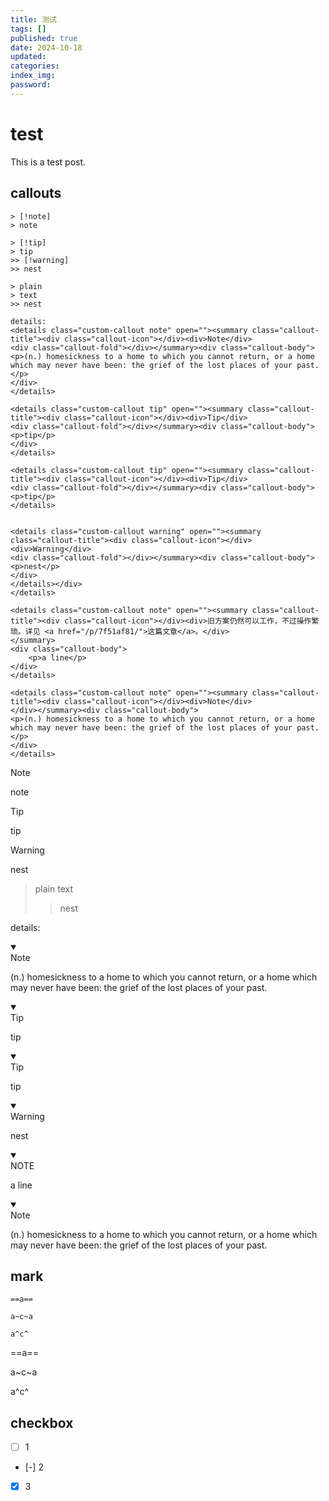 ```yaml
---
title: 测试
tags: []
published: true
date: 2024-10-18
updated:
categories:
index_img:
password:
---
```

# test
This is a test post.

## callouts
```
> [!note]
> note

> [!tip]
> tip
>> [!warning]
>> nest

> plain
> text
>> nest

details:
<details class="custom-callout note" open=""><summary class="callout-title"><div class="callout-icon"></div><div>Note</div>
<div class="callout-fold"></div></summary><div class="callout-body">
<p>(n.) homesickness to a home to which you cannot return, or a home which may never have been: the grief of the lost places of your past.</p>
</div>
</details>

<details class="custom-callout tip" open=""><summary class="callout-title"><div class="callout-icon"></div><div>Tip</div>
<div class="callout-fold"></div></summary><div class="callout-body">
<p>tip</p>
</div>
</details>

<details class="custom-callout tip" open=""><summary class="callout-title"><div class="callout-icon"></div><div>Tip</div>
<div class="callout-fold"></div></summary><div class="callout-body">
<p>tip</p>
</details>


<details class="custom-callout warning" open=""><summary class="callout-title"><div class="callout-icon"></div><div>Warning</div>
<div class="callout-fold"></div></summary><div class="callout-body">
<p>nest</p>
</div>
</details></div>
</details>

<details class="custom-callout note" open=""><summary class="callout-title"><div class="callout-icon"></div><div>旧方案仍然可以工作，不过操作繁琐。详见 <a href="/p/7f51af81/">这篇文章</a>。</div>
</summary>
<div class="callout-body">
    <p>a line</p>
</div>
</details>

<details class="custom-callout note" open=""><summary class="callout-title"><div class="callout-icon"></div><div>Note</div>
</div></summary><div class="callout-body">
<p>(n.) homesickness to a home to which you cannot return, or a home which may never have been: the grief of the lost places of your past.</p>
</div>
</details>
```
> [!note]
> note


> [!tip]
> tip
>> [!warning]
>> nest

> plain
> text
>> nest

details:

<details class="custom-callout note" open=""><summary class="callout-title"><div class="callout-icon"></div><div>Note</div>
<div class="callout-fold"></div></summary><div class="callout-body">
<p>(n.) homesickness to a home to which you cannot return, or a home which may never have been: the grief of the lost places of your past.</p>
</div>
</details>

<details class="custom-callout tip" open=""><summary class="callout-title"><div class="callout-icon"></div><div>Tip</div>
<div class="callout-fold"></div></summary><div class="callout-body">
<p>tip</p>
</div>
</details>

<details class="custom-callout tip" open=""><summary class="callout-title"><div class="callout-icon"></div><div>Tip</div>
<div class="callout-fold"></div></summary><div class="callout-body">
<p>tip</p>
</details>

<details class="custom-callout warning" open=""><summary class="callout-title"><div class="callout-icon"></div><div>Warning</div>
<div class="callout-fold"></div></summary><div class="callout-body">
<p>nest</p>
</div>
</details></div>
</details>


<details class="custom-callout note" open=""><summary class="callout-title"><div class="callout-icon"></div><div>NOTE</div>
</summary>
<div class="callout-body">
    <p>a line</p>
</div>
</details>

<details class="custom-callout note" open=""><summary class="callout-title"><div class="callout-icon"></div><div>Note</div>
</summary><div class="callout-body">
<p>(n.) homesickness to a home to which you cannot return, or a home which may never have been: the grief of the lost places of your past.</p>
</div>
</details>

## mark
```
==a==

a~c~a

a^c^
```
==a==

a~c~a

a^c^

## checkbox
- [ ] 1
- [-] 2
- [x] 3

